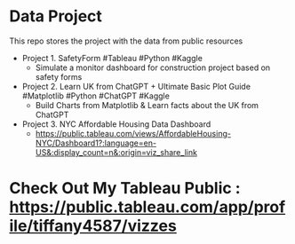 # Data Project
This repo stores the project with the data from public resources
- Project 1. SafetyForm  #Tableau #Python #Kaggle
    - Simulate a monitor dashboard for construction project based on safety forms
- Project 2. Learn UK from ChatGPT + Ultimate Basic Plot Guide  #Matplotlib #Python #ChatGPT #Kaggle
    - Build Charts from Matplotlib & Learn facts about the UK from ChatGPT
- Project 3. NYC Affordable Housing Data Dashboard
    - https://public.tableau.com/views/AffordableHousing-NYC/Dashboard1?:language=en-US&:display_count=n&:origin=viz_share_link
    


# Check Out My Tableau Public : https://public.tableau.com/app/profile/tiffany4587/vizzes
